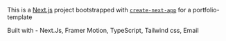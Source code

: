 This is a [Next.js](https://nextjs.org/) project bootstrapped with [`create-next-app`](https://github.com/vercel/next.js/tree/canary/packages/create-next-app) for a portfolio-template 

Built with - Next.Js, Framer Motion, TypeScript, Tailwind css, Email
